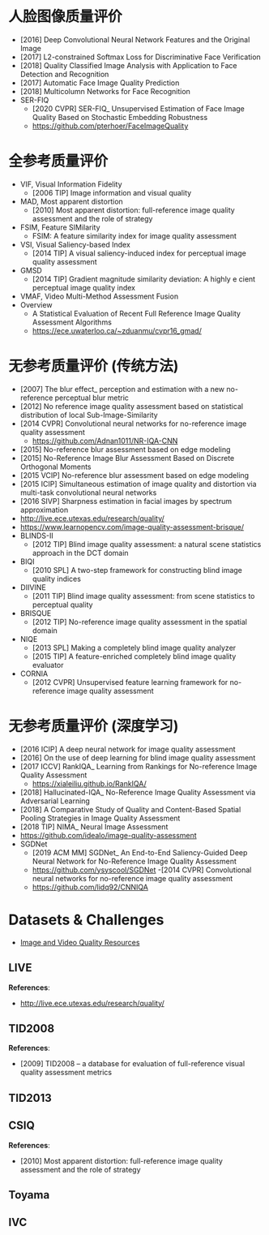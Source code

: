 # 人脸图像质量评价
- [2016] Deep Convolutional Neural Network Features and the Original Image
- [2017] L2-constrained Softmax Loss for Discriminative Face Verification
- [2018] Quality Classified Image Analysis with Application to Face Detection and Recognition
- [2017] Automatic Face Image Quality Prediction
- [2018] Multicolumn Networks for Face Recognition
- SER-FIQ
    - [2020 CVPR] SER-FIQ_ Unsupervised Estimation of Face Image Quality Based on Stochastic Embedding Robustness
    - https://github.com/pterhoer/FaceImageQuality

# 全参考质量评价
- VIF, Visual Information Fidelity
    - [2006 TIP] Image information and visual quality
- MAD, Most apparent distortion
    - [2010] Most apparent distortion: full-reference image quality assessment and the role of strategy
- FSIM, Feature SIMilarity
    - FSIM: A feature similarity index for image quality assessment
- VSI, Visual Saliency-based Index
    - [2014 TIP] A visual saliency-induced index for perceptual image quality assessment
- GMSD
    - [2014 TIP] Gradient magnitude similarity deviation: A highly e cient perceptual image quality index
- VMAF, Video Multi-Method Assessment Fusion
- Overview
    - A Statistical Evaluation of Recent Full Reference Image Quality Assessment Algorithms
    - https://ece.uwaterloo.ca/~zduanmu/cvpr16_gmad/


# 无参考质量评价 (传统方法)
- [2007] The blur effect_ perception and estimation with a new no-reference perceptual blur metric
- [2012] No reference image quality assessment based on statistical distribution of local Sub-Image-Similarity
- [2014 CVPR] Convolutional neural networks for no-reference image quality assessment
    - https://github.com/Adnan1011/NR-IQA-CNN
- [2015] No-reference blur assessment based on edge modeling
- [2015] No-Reference Image Blur Assessment Based on Discrete Orthogonal Moments
- [2015 VCIP] No-reference blur assessment based on edge modeling
- [2015 ICIP] Simultaneous estimation of image quality and distortion via multi-task convolutional neural networks
- [2016 SIVP] Sharpness estimation in facial images by spectrum approximation
- http://live.ece.utexas.edu/research/quality/
- https://www.learnopencv.com/image-quality-assessment-brisque/
- BLINDS-II
    - [2012 TIP] Blind image quality assessment: a natural scene statistics approach in the DCT domain
- BIQI
    - [2010 SPL] A two-step framework for constructing blind image quality indices
- DIIVINE
    - [2011 TIP] Blind image quality assessment: from scene statistics to perceptual quality
- BRISQUE
    - [2012 TIP] No-reference image quality assessment in the spatial domain
- NIQE
    - [2013 SPL] Making a completely blind image quality analyzer
    - [2015 TIP] A feature-enriched completely blind image quality evaluator
- CORNIA
    - [2012 CVPR] Unsupervised feature learning framework for no-reference image quality assessment

    
# 无参考质量评价 (深度学习)
- [2016 ICIP] A deep neural network for image quality assessment
- [2016] On the use of deep learning for blind image quality assessment
- [2017 ICCV] RankIQA_ Learning from Rankings for No-reference Image Quality Assessment
    - https://xialeiliu.github.io/RankIQA/
- [2018] Hallucinated-IQA_ No-Reference Image Quality Assessment via Adversarial Learning
- [2018] A Comparative Study of Quality and Content-Based Spatial Pooling Strategies in Image Quality Assessment
- [2018 TIP] NIMA_ Neural Image Assessment
- https://github.com/idealo/image-quality-assessment
- SGDNet
    - [2019 ACM MM] SGDNet_ An End-to-End Saliency-Guided Deep Neural Network for No-Reference Image Quality Assessment
    - https://github.com/ysyscool/SGDNet
-[2014 CVPR] Convolutional neural networks for no-reference image quality assessment
    - https://github.com/lidq92/CNNIQA
    
    
# Datasets & Challenges
- [Image and Video Quality Resources](https://stefan.winkler.site/resources.html)

## LIVE 
**References**:
- http://live.ece.utexas.edu/research/quality/

## TID2008 
**References**:
- [2009] TID2008 – a database for evaluation of full-reference visual quality assessment metrics

## TID2013

## CSIQ 
**References**:
- [2010] Most apparent distortion: full-reference image quality assessment and the role of strategy

## Toyama

## IVC
